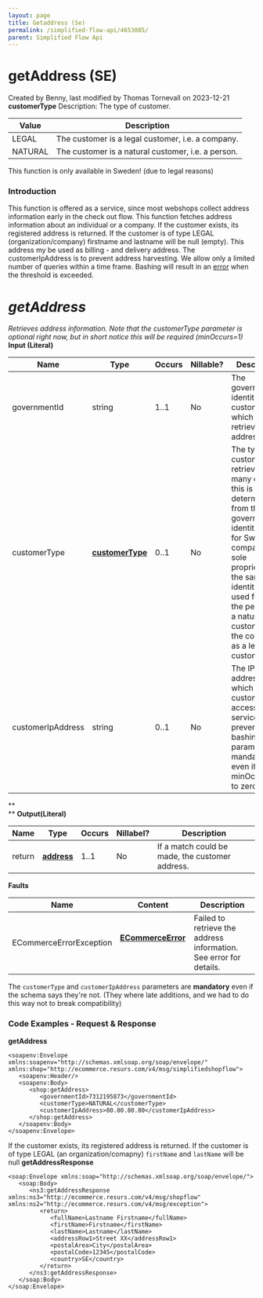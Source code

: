 ```yaml
---
layout: page
title: Getaddress (Se)
permalink: /simplified-flow-api/4653085/
parent: Simplified Flow Api
---
```



# getAddress (SE) 
Created by Benny, last modified by Thomas Tornevall on 2023-12-21
**customerType**
Description: The type of customer.
  
| Value   | Description                                        |
|---------|----------------------------------------------------|
| LEGAL   | The customer is a legal customer, i.e. a company.  |
| NATURAL | The customer is a natural customer, i.e. a person. |
  
This function is only available in Sweden! (due to legal reasons)
### Introduction
This function is offered as a service, since most webshops collect
address information early in the check out flow. This function fetches
address information about an individual or a company. If the customer
exists, its registered address is returned. If the customer is of type
LEGAL (organization/company) firstname and lastname will be null
(empty). This address my be used as billing - and delivery address. The
customerIpAddress is to prevent address harvesting. We allow only a
limited number of queries within a time frame. Bashing will result in an
[error](328078.html) when the threshold is exceeded.
# *getAddress*
*Retrieves address information. Note that the customerType parameter is
optional right now, but in short notice this will be required
(minOccurs=1)*
**Input (Literal)**
  
| Name              | Type                                          | Occurs | Nillable? | Description                                                                                                                                                                                                                                                          |
|-------------------|-----------------------------------------------|--------|-----------|----------------------------------------------------------------------------------------------------------------------------------------------------------------------------------------------------------------------------------------------------------------------|
| governmentId      | string                                        | 1..1   | No        | The government identity of the customer for which to retrieve the address.                                                                                                                                                                                           |
| customerType      | **[customerType](customerType_1475683.html)** | 0..1   | No        | The type of customer to retrieve. In many cases, this is easily determined from the government identity, but for Swedish companies in sole proprietorship, the same identity is used for both the person as a natural customer, and the company as a legal customer. |
| customerIpAddress | string                                        | 0..1   | No        | The IP address from which the customer has accessed the service. To prevent bashing. This parameter is mandatory even if it has minOccurs set to zero.                                                                                                               |
  
**  
**
**Output(Literal)**
  
| Name   | Type                                | Occurs | Nillabel? | Description                                     |
|--------|-------------------------------------|--------|-----------|-------------------------------------------------|
| return | **[address](address_1475687.html)** | 1..1   | No        | If a match could be made, the customer address. |
  
  
**Faults**
  
| Name                    | Content                                               | Description                                                        |
|-------------------------|-------------------------------------------------------|--------------------------------------------------------------------|
| ECommerceErrorException | **[ECommerceError](ECommerceError_1475945.html)**     | Failed to retrieve the address information. See error for details. |
  
  
The `customerType` and `customerIpAddress` parameters are **mandatory**
even if the schema says they're not. (They where late additions, and we
had to do this way not to break compatibility)
### Code Examples - Request & Response
**getAddress**
``` syntaxhighlighter-pre
<soapenv:Envelope xmlns:soapenv="http://schemas.xmlsoap.org/soap/envelope/" xmlns:shop="http://ecommerce.resurs.com/v4/msg/simplifiedshopflow">
   <soapenv:Header/>
   <soapenv:Body>
      <shop:getAddress>
         <governmentId>7312195873</governmentId>
         <customerType>NATURAL</customerType>
         <customerIpAddress>80.80.80.80</customerIpAddress>
      </shop:getAddress>
   </soapenv:Body>
</soapenv:Envelope>
```
  
If the customer exists, its registered address is returned. If the
customer is of type LEGAL (an
organization/comapny) `firstName` and `lastName` will be null
**getAddressResponse**
``` syntaxhighlighter-pre
<soap:Envelope xmlns:soap="http://schemas.xmlsoap.org/soap/envelope/">
   <soap:Body>
      <ns3:getAddressResponse xmlns:ns3="http://ecommerce.resurs.com/v4/msg/shopflow" xmlns:ns2="http://ecommerce.resurs.com/v4/msg/exception">
         <return>
            <fullName>Lastname Firstname</fullName>
            <firstName>Firstname</firstName>
            <lastName>Lastname</lastName>
            <addressRow1>Street XX</addressRow1>
            <postalArea>City</postalArea>
            <postalCode>12345</postalCode>
            <country>SE</country>
         </return>
      </ns3:getAddressResponse>
   </soap:Body>
</soap:Envelope>
```
